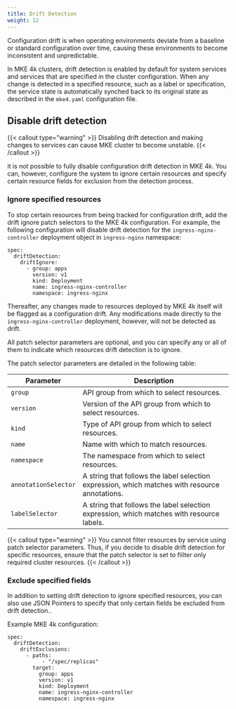 ```yaml
---
title: Drift Detection
weight: 12
---
```


Configuration drift is when operating environments deviate from a baseline or
standard configuration over time, causing these environments to become
inconsistent and unpredictable.

In MKE 4k clusters, drift detection is enabled by default for system services
and services that are specified in the cluster configuration. When any change
is detected in a specified resource, such as a label or specification, the
service state is automatically synched back to its original state as described
in the `mke4.yaml` configuration file.

## Disable drift detection

{{< callout type="warning" >}}
Disabling drift detection and making changes to services can cause MKE cluster
to become unstable.
{{< /callout >}}

it is not possible to fully disable configuration drift detection in MKE 4k.
You can, however, configure the system to ignore certain resources and specify
certain resource fields for exclusion from the detection process.

### Ignore specified resources

To stop certain resources from being tracked for configuration drift, add the
drift ignore patch selectors to the MKE 4k configuration. For example, the
following configuration will disable drift detection for the
`ingress-nginx-controller` deployment object in `ingress-nginx` namespace:

```
spec:
  driftDetection:
    driftIgnore:
      - group: apps
        version: v1
        kind: Deployment
        name: ingress-nginx-controller
        namespace: ingress-nginx
```

Thereafter, any changes made to resources deployed by MKE 4k itself will be
flagged as a configuration drift. Any modifications made directly to the
`ingress-nginx-controller` deployment, however, will not be detected as drift.

All patch selector parameters are optional, and you can specify any or all of
them to indicate which resources drift detection is to ignore.

The patch selector parameters are detailed in the following table:

| Parameter            | Description                                                                                |
|----------------------|--------------------------------------------------------------------------------------------|
| `group`              | API group from which to select resources.                                                         |
| `version`            | Version of the API group from which to select resources.                                          |
| `kind`               | Type of API group from which to select resources.                                           |
| `name`               | Name with which to match resources.                                                              |
| `namespace`          | The namespace from which to select resources.                                                        |
| `annotationSelector` | A string that follows the label selection expression, which matches with resource annotations. |
| `labelSelector`      | A string that follows the label selection expression, which matches with resource labels.      |

{{< callout type="warning" >}} You cannot filter resources by service using
patch selector parameters. Thus, if you decide to disable drift detection for
specific resources, ensure that the patch selector is set to fiilter only
required cluster resources. {{< /callout >}}

### Exclude specified fields

In addition to setting drift detection to ignore specified resources, you can
also use JSON Pointers to specify that only certain fields be excluded from
drift detection..

Example MKE 4k configuration:

```
spec:
  driftDetection:
    driftExclusions:
      - paths:
           - "/spec/replicas"
        target:
          group: apps
          version: v1
          kind: Deployment
          name: ingress-nginx-controller
          namespace: ingress-nginx
```
